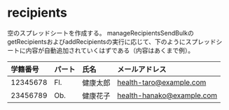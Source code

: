 recipients
===
空のスプレッドシートを作成する。
manageRecipientsSendBulkのgetRecipientsおよびaddRecipientsの実行に応じて、下のようにスプレッドシートに内容が自動追加されていくはずである（内容はあくまで例）。

|学籍番号|パート|氏名|メールアドレス|
|:--|:--|:--|:--|
|12345678|Fl.|健康太郎|health-taro@example.com|
|23456789|Ob.|健康花子|health-hanako@example.com|